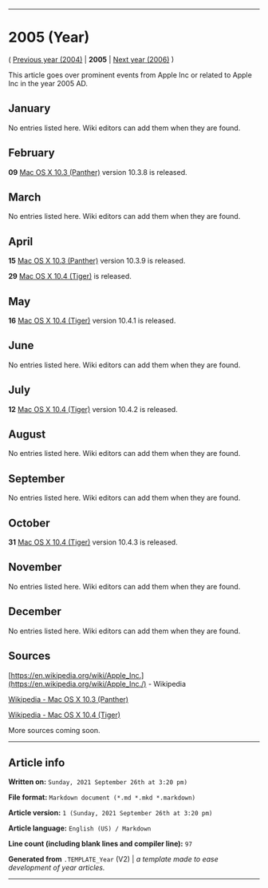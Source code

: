 
***

# 2005 (Year)

<!-- This article is about the year. For the 1984 Apple advertisement, go [here](https://github.com/seanpm2001/WacOS/wiki/1984(Advertisement)) for the Dystopian novel see [here](https://github.com/seanpm2001/WacOS/wiki/1984(Dystopia)/) !-->

( [Previous year (2004)](https://github.com/seanpm2001/WacOS/wiki/2004/) | **2005** | [Next year (2006)](https://github.com/seanpm2001/WacOS/wiki/2006/) )

This article goes over prominent events from Apple Inc or related to Apple Inc in the year 2005 AD.

## January

No entries listed here. Wiki editors can add them when they are found.

## February

**09** [Mac OS X 10.3 (Panther)](https://github.com/seanpm2001/WacOS/wiki/Mac-OS-X-10-3-Panther/) version 10.3.8 is released.

## March

No entries listed here. Wiki editors can add them when they are found.

## April

**15** [Mac OS X 10.3 (Panther)](https://github.com/seanpm2001/WacOS/wiki/Mac-OS-X-10-3-Panther/) version 10.3.9 is released.

**29** [Mac OS X 10.4 (Tiger)](https://github.com/seanpm2001/WacOS/wiki/Mac-OS-X-10-4-Tiger/) is released.

## May

**16** [Mac OS X 10.4 (Tiger)](https://github.com/seanpm2001/WacOS/wiki/Mac-OS-X-10-4-Tiger/) version 10.4.1 is released.

## June

No entries listed here. Wiki editors can add them when they are found.

## July

**12** [Mac OS X 10.4 (Tiger)](https://github.com/seanpm2001/WacOS/wiki/Mac-OS-X-10-4-Tiger/) version 10.4.2 is released.

## August

No entries listed here. Wiki editors can add them when they are found.

## September

No entries listed here. Wiki editors can add them when they are found.

## October

**31** [Mac OS X 10.4 (Tiger)](https://github.com/seanpm2001/WacOS/wiki/Mac-OS-X-10-4-Tiger/) version 10.4.3 is released.

## November

No entries listed here. Wiki editors can add them when they are found.

## December

No entries listed here. Wiki editors can add them when they are found.

## Sources

[https://en.wikipedia.org/wiki/Apple_Inc.](https://en.wikipedia.org/wiki/Apple_Inc./) - Wikipedia

[Wikipedia - Mac OS X 10.3 (Panther)](https://en.wikipedia.org/wiki/Mac_OS_X_Panther/)

[Wikipedia - Mac OS X 10.4 (Tiger)](https://en.wikipedia.org/wiki/Mac_OS_X_Tiger/)

More sources coming soon.

***

## Article info

**Written on:** `Sunday, 2021 September 26th at 3:20 pm)`

**File format:** `Markdown document (*.md *.mkd *.markdown)`

**Article version:** `1 (Sunday, 2021 September 26th at 3:20 pm)`

**Article language:** `English (US) / Markdown`

**Line count (including blank lines and compiler line):** `97`

**Generated from** `.TEMPLATE_Year` (V2) | _a template made to ease development of year articles._

***

<!-- Tools

Quick copy and paste

https://github.com/seanpm2001/WacOS/wiki/

!-->
